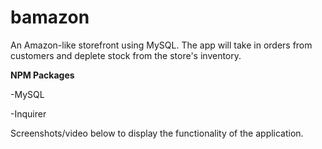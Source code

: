 # bamazon


An Amazon-like storefront using MySQL. The app will take in orders from customers and deplete stock from the store's inventory.

<b> NPM Packages </b>

  -MySQL
  
  -Inquirer
  
Screenshots/video below to display the functionality of the application. 
